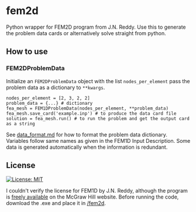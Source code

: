 # fem2d
Python wrapper for FEM2D program from J.N. Reddy. Use this to generate the problem data cards or alternatively solve straight from python.
## How to use
### FEM2DProblemData
Initialize an `FEM2DProblemData` object with the list `nodes_per_element` pass the problem data as a dictionary to `**kwargs`. 
```
nodes_per_element = [2, 3, 2, 2]
problem_data = {...} # dictionary
fea_mesh = FEM1DProblemData(nodes_per_element, **problem_data)
fea_mesh.save_card('example.inp') # to produce the data card file
solution = fea_mesh.run() # to run the problem and get the output card as a string
```
See [data_format.md](data_format.md) for how to format the problem data dictionary. Variables follow same names as given in the FEM1D Input Description. Some data is generated automatically when the information is redundant.

## License
[![License: MIT](https://img.shields.io/badge/License-MIT-yellow.svg)](https://opensource.org/licenses/MIT)

I couldn't verify the license for FEM1D by J.N. Reddy, although the program is [freely available](https://highered.mheducation.com/sites/0072466855/student_view0/executables.html) on the McGraw Hill website. Before running the code, download the .exe and place it in [/fem2d](/fem2).
